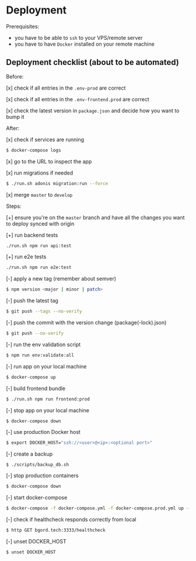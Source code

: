 # Deployment

Prerequisites:

- you have to be able to `ssh` to your VPS/remote server
- you have to have `Docker` installed on your remote machine

## Deployment checklist (about to be automated)

Before:

[x] check if all entries in the `.env-prod` are correct

[x] check if all entries in the `.env-frontend.prod` are correct

[x] check the latest version in `package.json` and decide how you want to bump it

After:

[x] check if services are running

```bash
$ docker-compose logs
```

[x] go to the URL to inspect the app

[x] run migrations if needed

```bash
$ ./run.sh adonis migration:run --force
```

[x] merge `master` to `develop`

Steps:

[+] ensure you're on the `master` branch and have all the changes you want to deploy synced with origin

[+] run backend tests

```bash
./run.sh npm run api:test
```

[+] run e2e tests

```bash
./run.sh npm run e2e:test
```

[-] apply a new tag (remember about semver)

```bash
$ npm version <major | minor | patch>
```

[-] push the latest tag

```bash
$ git push --tags --no-verify
```

[-] push the commit with the version change (package(-lock).json)

```bash
$ git push --no-verify
```

[-] run the env validation script

```bash
$ npm run env:validate:all
```

[-] run app on your local machine

```bash
$ docker-compose up
```

[-] build frontend bundle

```bash
$ ./run.sh npm run frontend:prod
```

[-] stop app on your local machine

```bash
$ docker-compose down
```

[-] use production Docker host

```bash
$ export DOCKER_HOST="ssh://<user>@<ip>:<optional port>"
```

[-] create a backup

```
$ ./scripts/backup_db.sh
```

[-] stop production containers

```bash
$ docker-compose down
```

[-] start docker-compose

```bash
$ docker-compose -f docker-compose.yml -f docker-compose.prod.yml up --detach --build --force-recreate
```

[-] check if healthcheck responds correctly from local

```bash
$ http GET bgord.tech:3333/healthcheck
```

[-] unset DOCKER_HOST

```bash
$ unset DOCKER_HOST
```
